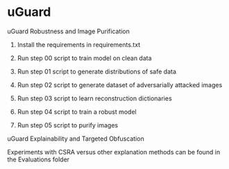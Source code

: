 # uGuard

uGuard Robustness and Image Purification

1. Install the requirements in requirements.txt

2. Run step 00 script to train model on clean data

3. Run step 01 script to generate distributions of safe data

4. Run step 02 script to generate dataset of adversarially attacked images

5. Run step 03 script to learn reconstruction dictionaries 

6. Run step 04 script to train a robust model

7. Run step 05 script to purify images

uGuard Explainability and Targeted Obfuscation

Experiments with CSRA versus other explanation methods can be found in the Evaluations folder
